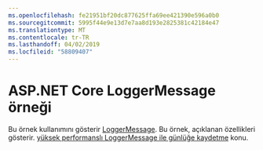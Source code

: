 ```yaml
---
ms.openlocfilehash: fe21951bf20dc877625ffa69ee421390e596a0b0
ms.sourcegitcommit: 5995f44e9e13d7e7aa8d193e2825381c42184e47
ms.translationtype: MT
ms.contentlocale: tr-TR
ms.lasthandoff: 04/02/2019
ms.locfileid: "58809407"
---
```

# <a name="aspnet-core-loggermessage-sample"></a>ASP.NET Core LoggerMessage örneği

Bu örnek kullanımını gösterir [LoggerMessage](https://docs.microsoft.com/dotnet/api/microsoft.extensions.logging.loggermessage). Bu örnek, açıklanan özellikleri gösterir. [yüksek performanslı LoggerMessage ile günlüğe kaydetme](https://docs.microsoft.com/aspnet/core/fundamentals/logging/loggermessage) konu.
